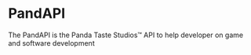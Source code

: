 # PandAPI
The PandAPI is the Panda Taste Studios™ API to help developer on game and software development
